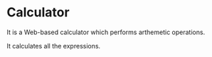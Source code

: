 # Calculator
It is a Web-based calculator which performs arthemetic operations.

It calculates all the expressions.
